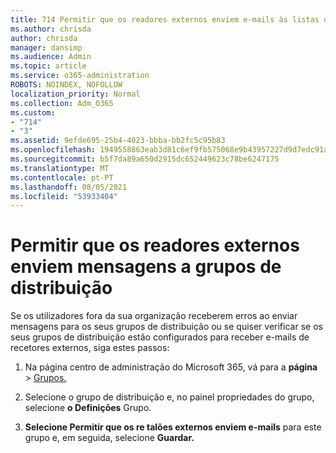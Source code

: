 ```yaml
---
title: 714 Permitir que os readores externos enviem e-mails às listas de distribuição de e-mail
ms.author: chrisda
author: chrisda
manager: dansimp
ms.audience: Admin
ms.topic: article
ms.service: o365-administration
ROBOTS: NOINDEX, NOFOLLOW
localization_priority: Normal
ms.collection: Adm_O365
ms.custom:
- "714"
- "3"
ms.assetid: 9efde695-25b4-4023-bbba-bb2fc5c95b83
ms.openlocfilehash: 1949558863eab3d81c6ef9fb575068e9b43957227d9d7edc91af71bd93364574
ms.sourcegitcommit: b5f7da89a650d2915dc652449623c78be6247175
ms.translationtype: MT
ms.contentlocale: pt-PT
ms.lasthandoff: 08/05/2021
ms.locfileid: "53933404"
---
```

# <a name="allow-external-senders-to-send-messages-to-distribution-groups"></a>Permitir que os readores externos enviem mensagens a grupos de distribuição

Se os utilizadores fora da sua organização receberem erros ao enviar mensagens para os seus grupos de distribuição ou se quiser verificar se os seus grupos de distribuição estão configurados para receber e-mails de recetores externos, siga estes passos:

1. Na página centro de administração do Microsoft 365, vá para a **página**  >  [Grupos.](https://portal.office.com/adminportal/home#/groups)  

2. Selecione o grupo de distribuição e, no painel propriedades do grupo, selecione **o Definições** Grupo.

3. **Selecione Permitir que os re talões externos enviem e-mails** para este grupo e, em seguida, selecione **Guardar.**
